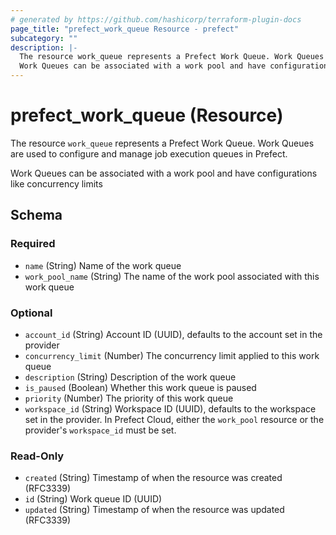 ```yaml
---
# generated by https://github.com/hashicorp/terraform-plugin-docs
page_title: "prefect_work_queue Resource - prefect"
subcategory: ""
description: |-
  The resource work_queue represents a Prefect Work Queue. Work Queues are used to configure and manage job execution queues in Prefect.
  Work Queues can be associated with a work pool and have configurations like concurrency limits
---
```


# prefect_work_queue (Resource)

The resource `work_queue` represents a Prefect Work Queue. Work Queues are used to configure and manage job execution queues in Prefect.

Work Queues can be associated with a work pool and have configurations like concurrency limits



<!-- schema generated by tfplugindocs -->
## Schema

### Required

- `name` (String) Name of the work queue
- `work_pool_name` (String) The name of the work pool associated with this work queue

### Optional

- `account_id` (String) Account ID (UUID), defaults to the account set in the provider
- `concurrency_limit` (Number) The concurrency limit applied to this work queue
- `description` (String) Description of the work queue
- `is_paused` (Boolean) Whether this work queue is paused
- `priority` (Number) The priority of this work queue
- `workspace_id` (String) Workspace ID (UUID), defaults to the workspace set in the provider. In Prefect Cloud, either the `work_pool` resource or the provider's `workspace_id` must be set.

### Read-Only

- `created` (String) Timestamp of when the resource was created (RFC3339)
- `id` (String) Work queue ID (UUID)
- `updated` (String) Timestamp of when the resource was updated (RFC3339)
